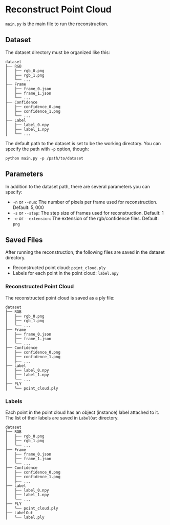 # Reconstruct Point Cloud

`main.py` is the main file to run the reconstruction.


## Dataset

The dataset directory must be organized like this:

```
dataset
├── RGB
│   ├── rgb_0.png
│   ├── rgb_1.png
│   └── ...
├── Frame
│   ├── frame_0.json
│   ├── frame_1.json
│   └── ...
├── Confidence
│   ├── confidence_0.png
│   ├── confidence_1.png
│   └── ...
├── Label
│   ├── label_0.npy
│   ├── label_1.npy
│   └── ...
```

The default path to the dataset is set to be the working directory. You can specify the path with `-p` option, though:

```
python main.py -p /path/to/dataset
```


## Parameters

In addition to the dataset path, there are several parameters you can specify:

- `-n` or `--num`: The number of pixels per frame used for reconstruction. Default: $5,000$
- `-s` or `--step`: The step size of frames used for reconstruction. Default: $1$
- `-e` or `--extension`: The extension of the rgb/confidence files. Default: `png`


## Saved Files

After running the reconstruction, the following files are saved in the dataset directory.

- Reconstructed point cloud: `point_cloud.ply`
- Labels for each point in the point cloud: `label.npy`


### Reconstructed Point Cloud


The reconstructed point cloud is saved as a ply file:

```
dataset
├── RGB
│   ├── rgb_0.png
│   ├── rgb_1.png
│   └── ...
├── Frame
│   ├── frame_0.json
│   ├── frame_1.json
│   └── ...
├── Confidence
│   ├── confidence_0.png
│   ├── confidence_1.png
│   ├── ...
├── Label
│   ├── label_0.npy
│   ├── label_1.npy
│   └── ...
├── PLY
│   └── point_cloud.ply
```

### Labels

Each point in the point cloud has an object (instance) label attached to it. The list of their labels are saved in `LabelOut` directory.

```
dataset
├── RGB
│   ├── rgb_0.png
│   ├── rgb_1.png
│   └── ...
├── Frame
│   ├── frame_0.json
│   ├── frame_1.json
│   └── ...
├── Confidence
│   ├── confidence_0.png
│   ├── confidence_1.png
│   ├── ...
├── Label
│   ├── label_0.npy
│   ├── label_1.npy
│   └── ...
├── PLY
│   └── point_cloud.ply
├── LabelOut
│   └── label.ply
```
